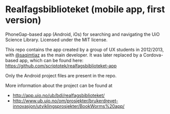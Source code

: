 Realfagsbiblioteket (mobile app, first version)
=========

PhoneGap-based app (Android, iOs) for searching and navigating the UiO Science Library.
Licensed under the MIT license.

This repo contains the app created by a group of UX students in 2012/2013,
with [@saqimtiaz](https://github.com/saqimtiaz) as the main developer.
It was later replaced by a Cordova-based app, which can be found here:
https://github.com/scriptotek/realfagsbiblioteket-app

Only the Android project files are present in the repo.

More information about the project can be found at
* http://app.uio.no/ub/bdi/realfagsbiblioteket/
* http://www.ub.uio.no/om/prosjekter/brukerdrevet-innovasjon/utviklingsprosjekter/BookWorms%20app/

